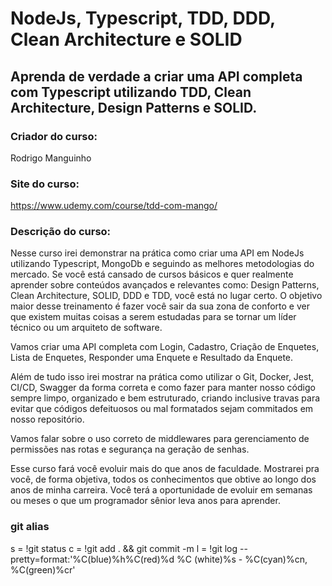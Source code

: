 # NodeJs, Typescript, TDD, DDD, Clean Architecture e SOLID

## Aprenda de verdade a criar uma API completa com Typescript utilizando TDD, Clean Architecture, Design Patterns e SOLID.

### Criador do curso:

Rodrigo Manguinho

### Site do curso:

https://www.udemy.com/course/tdd-com-mango/

### Descrição do curso:

Nesse curso irei demonstrar na prática como criar uma API em NodeJs utilizando Typescript, MongoDb e seguindo as melhores metodologias do mercado. Se você está cansado de cursos básicos e quer realmente aprender sobre conteúdos avançados e relevantes como: Design Patterns, Clean Architecture, SOLID, DDD e TDD, você está no lugar certo. O objetivo maior desse treinamento é fazer você sair da sua zona de conforto e ver que existem muitas coisas a serem estudadas para se tornar um líder técnico ou um arquiteto de software.

Vamos criar uma API completa com Login, Cadastro, Criação de Enquetes, Lista de Enquetes, Responder uma Enquete e Resultado da Enquete.

Além de tudo isso irei mostrar na prática como utilizar o Git, Docker, Jest, CI/CD, Swagger da forma correta e como fazer para manter nosso código sempre limpo, organizado e bem estruturado, criando inclusive travas para evitar que códigos defeituosos ou mal formatados sejam commitados em nosso repositório.

Vamos falar sobre o uso correto de middlewares para gerenciamento de permissões nas rotas e segurança na geração de senhas.

Esse curso fará você evoluir mais do que anos de faculdade. Mostrarei pra você, de forma objetiva, todos os conhecimentos que obtive ao longo dos anos de minha carreira. Você terá a oportunidade de evoluir em semanas ou meses o que um programador sênior leva anos para aprender.

### git alias

s = !git status
c = !git add . && git commit -m
l = !git log --pretty=format:'%C(blue)%h%C(red)%d %C (white)%s - %C(cyan)%cn, %C(green)%cr'
